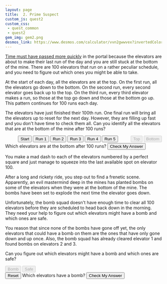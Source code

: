 ```yaml
---
layout: page
title:  2. Prime Suspect
custom_js: quest2
custom_css: 
 - quest_common
 - quest2
gem_img: gem2.png
desmos_link: https://www.desmos.com/calculator/vvn2gwwvex?invertedColors=true
---
```


[Time must have passed more quickly](https://en.wikipedia.org/wiki/Time_dilation) in the portal because the elevators are about to make their last run of the day and you are still stuck at the bottom of the mine. There are 100 elevators that run on a rather peculiar schedule, and you need to figure out which ones you might be able to take.

At the start of each day, all the elevators are at the top. On the first run, all the elevators go down to the bottom. On the second run, every second elevator goes back up to the top. On the third run, every third elevator makes a run, so those at the top go down and those at the bottom go up. This pattern continues for 100 runs each day.

The elevators have just finished their 100th run. One final run will bring all the elevators up to reset for the next day. However, they are filling up fast and you don't have time to check them all. Can you identify all the elevators that are at the bottom of the mine after 100 runs?

<div id="exbtns-wrapper" style="display: flex; margin: 1em 0 3px;">
    <div id="exbtns" style="margin: 0 auto 0;">
        <button id="0" class="noselect">Start</button>
        <button id="1" class="noselect">Run 1</button>
        <button id="2" class="noselect">Run 2</button>
        <button id="3" class="noselect">Run 3</button>
        <button id="4" class="noselect">Run 4</button>
        <button id="5" class="noselect">Run 5</button>
    </div>
    <div class="instructions-wrapper">
        <div class="instructions legend">
            <button class="top" disabled="true">Top</button>
            <button class="bot" disabled="true">Bottom</button>
        </div>
    </div>
</div>
<div id="elevators" class="elevators noselect"></div>

<div class="wrapper">
    <div class="messages">
        <span id="elevator-feedback" class="instructions">Which elevators are at the bottom after 100 runs?</span>
        <button id="check-elevators" class="noselect">Check My Answer</button>
    </div>
</div>

<div id="part2">
<p>
You make a mad dash to each of the elevators numbered by a perfect square and just manage to squeeze into the last available spot on elevator 100.
</p>
<p>
After a long and rickety ride, you step out to find a frenetic scene. Apparently, an evil mastermind deep in the mines has planted bombs on some of the elevators when they were at the bottom of the mine. The bombs have been set to explode the next time the elevator goes down.
</p>
<p>
Unfortunately, the bomb squad doesn't have enough time to clear all 100 elevators before they are scheduled to head back down in the morning. They need your help to figure out which elevators might have a bomb and which ones are safe.
</p>
<p>
You reason that since none of the bombs have gone off yet, the only elevators that could have a bomb on them are the ones that have only gone down and up once. Also, the bomb squad has already cleared elevator 1 and found bombs on elevators 2 and 3.
</p>
<p>
Can you figure out which elevators might have a bomb and which ones are safe?
</p>

<div class="instructions-wrapper">
    <div class="instructions legend">
        <button class="bomb" disabled="true">Bomb</button>
        <button class="safe" disabled="true">Safe</button>
    </div>
</div>
<div id="elevators2" class="elevators noselect"></div>

<div class="wrapper">
    <div class="messages2">
        <button id="reset" class="noselect">Reset</button>
        <span id="elevator2-feedback" class="instructions">Which elevators have a bomb?</span>
        <button id="check-elevators" class="noselect">Check My Answer</button>
    </div>
</div>


</div>